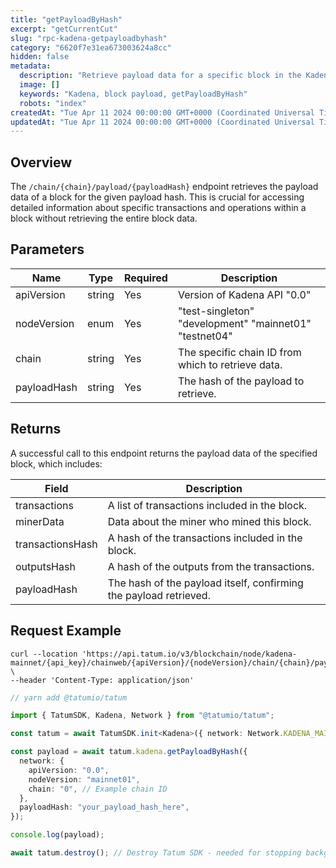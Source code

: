 ```yaml
---
title: "getPayloadByHash"
excerpt: "getCurrentCut"
slug: "rpc-kadena-getpayloadbyhash"
category: "6620f7e31ea673003624a8cc"
hidden: false
metadata:
  description: "Retrieve payload data for a specific block in the Kadena blockchain by payload hash."
  image: []
  keywords: "Kadena, block payload, getPayloadByHash"
  robots: "index"
createdAt: "Tue Apr 11 2024 00:00:00 GMT+0000 (Coordinated Universal Time)"
updatedAt: "Tue Apr 11 2024 00:00:00 GMT+0000 (Coordinated Universal Time)"
---
```


## Overview

The `/chain/{chain}/payload/{payloadHash}` endpoint retrieves the payload data of a block for the given payload hash. This is crucial for accessing detailed information about specific transactions and operations within a block without retrieving the entire block data.

## Parameters

| Name        | Type   | Required | Description                                            |
| ----------- | ------ | -------- | ------------------------------------------------------ |
| apiVersion  | string | Yes      | Version of Kadena API "0.0"                            |
| nodeVersion | enum   | Yes      | "test-singleton" "development" "mainnet01" "testnet04" |
| chain       | string | Yes      | The specific chain ID from which to retrieve data.     |
| payloadHash | string | Yes      | The hash of the payload to retrieve.                   |

## Returns

A successful call to this endpoint returns the payload data of the specified block, which includes:

| Field            | Description                                                       |
| ---------------- | ----------------------------------------------------------------- |
| transactions     | A list of transactions included in the block.                     |
| minerData        | Data about the miner who mined this block.                        |
| transactionsHash | A hash of the transactions included in the block.                 |
| outputsHash      | A hash of the outputs from the transactions.                      |
| payloadHash      | The hash of the payload itself, confirming the payload retrieved. |

## Request Example

```curl
curl --location 'https://api.tatum.io/v3/blockchain/node/kadena-mainnet/{api_key}/chainweb/{apiVersion}/{nodeVersion}/chain/{chain}/payload/{payloadHash}' \
--header 'Content-Type: application/json'
```
```typescript
// yarn add @tatumio/tatum

import { TatumSDK, Kadena, Network } from "@tatumio/tatum";

const tatum = await TatumSDK.init<Kadena>({ network: Network.KADENA_MAINNET });

const payload = await tatum.kadena.getPayloadByHash({
  network: {
    apiVersion: "0.0",
    nodeVersion: "mainnet01",
    chain: "0", // Example chain ID
  },
  payloadHash: "your_payload_hash_here",
});

console.log(payload);

await tatum.destroy(); // Destroy Tatum SDK - needed for stopping background jobs
```
